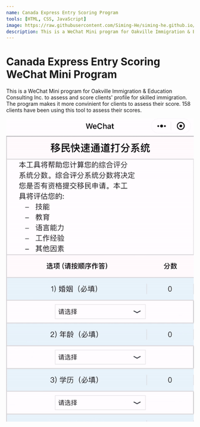 ```yaml
---
name: Canada Express Entry Scoring Program
tools: [HTML, CSS, JavaScript]
image: https://raw.githubusercontent.com/Siming-He/siming-he.github.io/master/assets/project/wechat.PNG
description: This is a WeChat Mini program for Oakville Immigration & Education Consulting Inc.
---
```


# Canada Express Entry Scoring WeChat Mini Program
This is a WeChat Mini program for Oakville Immigration & Education Consulting Inc. to assess and score clients' profile for skilled immigration. The program makes it more convinient for clients to assess their score. 158 clients have been using this tool to assess their scores.

<img src="https://raw.githubusercontent.com/Siming-He/siming-he.github.io/master/assets/project/wechatdemo.gif"  loop=infinite>